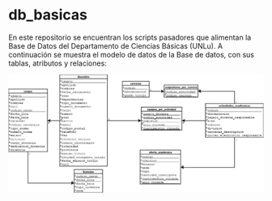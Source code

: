 # db_basicas

En este repositorio se encuentran los scripts pasadores que alimentan la Base de Datos del Departamento de Ciencias Básicas (UNLu). A continuación se muestra el modelo de datos de la Base de datos, con sus tablas, atributos y relaciones:

![Modelo-Basicas](./der/der.png)

